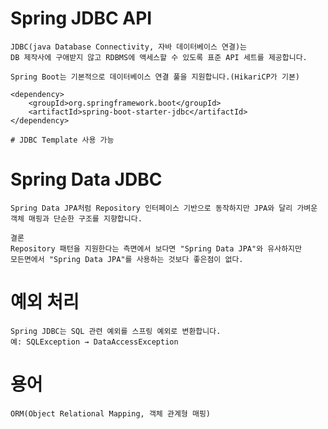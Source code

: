 # Spring JDBC API

    JDBC(java Database Connectivity, 자바 데이터베이스 연결)는 
    DB 제작사에 구애받지 않고 RDBMS에 액세스할 수 있도록 표준 API 세트를 제공합니다.

    Spring Boot는 기본적으로 데이터베이스 연결 풀을 지원합니다.(HikariCP가 기본)

    <dependency>
        <groupId>org.springframework.boot</groupId>
        <artifactId>spring-boot-starter-jdbc</artifactId>
    </dependency>

    # JDBC Template 사용 가능

# Spring Data JDBC

    Spring Data JPA처럼 Repository 인터페이스 기반으로 동작하지만 JPA와 달리 가벼운 객체 매핑과 단순한 구조를 지향합니다.
    
    결론 
    Repository 패턴을 지원한다는 측면에서 보다면 "Spring Data JPA"와 유사하지만 
    모든면에서 "Spring Data JPA"를 사용하는 것보다 좋은점이 없다.


# 예외 처리

    Spring JDBC는 SQL 관련 예외를 스프링 예외로 변환합니다. 
    예: SQLException → DataAccessException

# 용어

    ORM(Object Relational Mapping, 객체 관계형 매핑)
